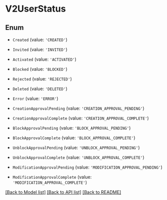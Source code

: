 # V2UserStatus


## Enum

* `Created` (value: `'CREATED'`)

* `Invited` (value: `'INVITED'`)

* `Activated` (value: `'ACTIVATED'`)

* `Blocked` (value: `'BLOCKED'`)

* `Rejected` (value: `'REJECTED'`)

* `Deleted` (value: `'DELETED'`)

* `Error` (value: `'ERROR'`)

* `CreationApprovalPending` (value: `'CREATION_APPROVAL_PENDING'`)

* `CreationApprovalComplete` (value: `'CREATION_APPROVAL_COMPLETE'`)

* `BlockApprovalPending` (value: `'BLOCK_APPROVAL_PENDING'`)

* `BlockApprovalComplete` (value: `'BLOCK_APPROVAL_COMPLETE'`)

* `UnblockApprovalPending` (value: `'UNBLOCK_APPROVAL_PENDING'`)

* `UnblockApprovalComplete` (value: `'UNBLOCK_APPROVAL_COMPLETE'`)

* `ModificationApprovalPending` (value: `'MODIFICATION_APPROVAL_PENDING'`)

* `ModificationApprovalComplete` (value: `'MODIFICATION_APPROVAL_COMPLETE'`)

[[Back to Model list]](../README.md#documentation-for-models) [[Back to API list]](../README.md#documentation-for-api-endpoints) [[Back to README]](../README.md)
